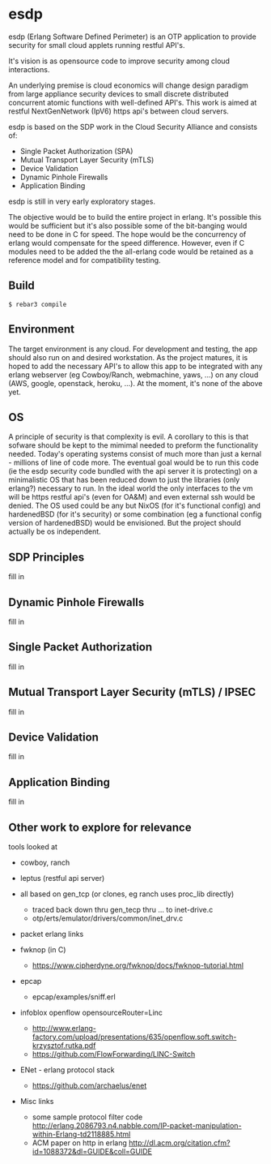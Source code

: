 esdp
=====

esdp (Erlang Software Defined Perimeter) 
is an OTP application 
to provide security for small cloud applets running restful API's.

It's vision is as opensource code to improve security among cloud interactions.

An underlying premise is cloud economics will change design paradigm from large appliance security devices to 
small discrete distributed concurrent atomic functions with well-defined API's.
This work is aimed at restful NextGenNetwork (IpV6) https api's between cloud servers.

esdp is based on the SDP work in the Cloud Security Alliance and consists of:
   - Single Packet Authorization (SPA)
   - Mutual Transport Layer Security (mTLS)
   - Device Validation
   - Dynamic Pinhole Firewalls
   - Application Binding

esdp is still in very early exploratory stages.

The objective would be to build the entire project in erlang.
It's possible this would be sufficient 
but it's also possible some of the bit-banging 
would need to be done in C for speed.
The hope would be the concurrency of erlang would compensate for the speed difference.
However, even if C modules need to be added
the the all-erlang code would be retained as a reference model and for compatibility testing.

Build
-----

    $ rebar3 compile

Environment
-----

The target environment is any cloud. For development and testing, 
the app should also run on and desired workstation.
As the project matures, 
it is hoped to add the necessary API's 
to allow this app to be integrated with any erlang webserver (eg Cowboy/Ranch, webmachine, yaws, ...)
on any cloud (AWS, google, openstack, heroku, ...).
At the moment, it's none of the above yet.

OS
-----
A principle of security is that complexity is evil. 
A corollary to this is that sofware should be kept to the mimimal needed to preform the functionality needed.
Today's operating systems consist of much more than just a kernal - millions of line of code more.
The eventual goal would be to run this code 
(ie the esdp security code bundled with the api server it is protecting)
on a minimalistic OS that has been reduced down to just the libraries (only erlang?) necessary to run.
In the ideal world the only interfaces to the vm will be https restful api's 
(even for OA&M) and even external ssh would be denied.
The OS used could be any but NixOS (for it's functional config) 
and hardenedBSD (for it's security) 
or some combination (eg a functional config version of hardenedBSD) would be envisioned.
But the project should actually be os independent.

SDP Principles
-----
fill in

Dynamic Pinhole Firewalls
-----
fill in

Single Packet Authorization
-----
fill in

Mutual Transport Layer Security (mTLS) / IPSEC
-----
fill in

Device Validation
-----
fill in

Application Binding
-----
fill in


Other work to explore for relevance
-----

tools looked at
- cowboy, ranch
- leptus (restful api server)
- all based on gen_tcp (or clones, eg ranch uses proc_lib directly)
  + traced back down thru gen_tecp thru ... to inet-drive.c
  +  otp/erts/emulator/drivers/common/inet_drv.c

- packet erlang links
- fwknop (in C)
   + https://www.cipherdyne.org/fwknop/docs/fwknop-tutorial.html

- epcap
  +  epcap/examples/sniff.erl

- infoblox openflow opensourceRouter=Linc
  + http://www.erlang-factory.com/upload/presentations/635/openflow.soft.switch-krzysztof.rutka.pdf
  + https://github.com/FlowForwarding/LINC-Switch

- ENet - erlang protocol stack
  + https://github.com/archaelus/enet

- Misc links
  + some sample protocol filter code http://erlang.2086793.n4.nabble.com/IP-packet-manipulation-within-Erlang-td2118885.html
  + ACM paper on http in erlang http://dl.acm.org/citation.cfm?id=1088372&dl=GUIDE&coll=GUIDE



